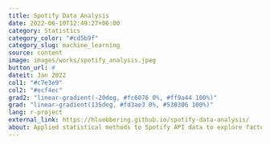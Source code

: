 ```yaml
---
title: Spotify Data Analysis
date: 2022-06-10T12:49:27+06:00
category: Statistics
category_color: "#cd5b9f"
category_slug: machine_learning
source: content
image: images/works/spotify_analysis.jpeg
button_url: #
dateit: Jan 2022
col1: "#c7e3e9"
col2: "#ecf4ec"
grad2: "linear-gradient(-20deg, #fc6076 0%, #ff9a44 100%)"
grad: "linear-gradient(135deg, #fd3ae3 0%, #530306 100%)"
lang: r-project
external_link: https://hluebbering.github.io/spotify-data-analysis/
about: Applied statistical methods to Spotify API data to explore factors influencing popularity of a song.
---
```


